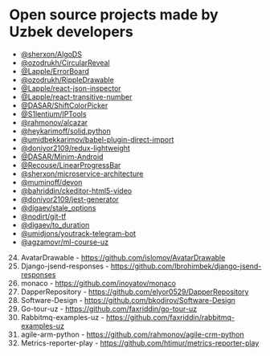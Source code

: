 # Open source projects made by Uzbek developers

* [@sherxon/AlgoDS](https://github.com/sherxon/AlgoDS)
* [@ozodrukh/CircularReveal](https://github.com/ozodrukh/CircularReveal)
* [@Lapple/ErrorBoard](https://github.com/Lapple/ErrorBoard)
* [@ozodrukh/RippleDrawable](https://github.com/ozodrukh/RippleDrawable)
* [@Lapple/react-json-inspector](https://github.com/Lapple/react-json-inspector)
* [@Lapple/react-transitive-number](https://github.com/Lapple/react-transitive-number)
* [@DASAR/ShiftColorPicker](https://github.com/DASAR/ShiftColorPicker)
* [@S1lentium/IPTools](https://github.com/S1lentium/IPTools)
* [@rahmonov/alcazar](https://github.com/rahmonov/alcazar)
* [@heykarimoff/solid.python](https://github.com/heykarimoff/solid.python)
* [@umidbekkarimov/babel-plugin-direct-import](https://github.com/umidbekkarimov/babel-plugin-direct-import)
* [@doniyor2109/redux-lightweight](https://github.com/doniyor2109/redux-lightweight)
* [@DASAR/Minim-Android](https://github.com/DASAR/Minim-Android)
* [@Recouse/LinearProgressBar](https://github.com/Recouse/LinearProgressBar)
* [@sherxon/microservice-architecture](https://github.com/sherxon/microservice-architecture)
* [@muminoff/devon](https://github.com/muminoff/devon)
* [@bahriddin/ckeditor-html5-video](https://github.com/bahriddin/ckeditor-html5-video)
* [@doniyor2109/jest-generator](https://github.com/doniyor2109/jest-generator)
* [@digaev/stale_options](https://github.com/digaev/stale_options)
* [@nodirt/git-tf](https://github.com/nodirt/git-tf)
* [@digaev/to_duration](https://github.com/digaev/to_duration)
* [@umidjons/youtrack-telegram-bot](https://github.com/umidjons/youtrack-telegram-bot)
* [@agzamovr/ml-course-uz](https://github.com/agzamovr/ml-course-uz)
24. AvatarDrawable - https://github.com/islomov/AvatarDrawable
25. Django-jsend-responses - https://github.com/Ibrohimbek/django-jsend-responses
26. monaco - https://github.com/inoyatov/monaco
27. DapperRepository - https://github.com/elyor0529/DapperRepository
28. Software-Design - https://github.com/bkodirov/Software-Design
29. Go-tour-uz - https://github.com/faxriddin/go-tour-uz
30. Rabbitmq-examples-uz - https://github.com/faxriddin/rabbitmq-examples-uz
31. agile-arm-python - https://github.com/rahmonov/agile-crm-python
32. Metrics-reporter-play - https://github.com/htimur/metrics-reporter-play
